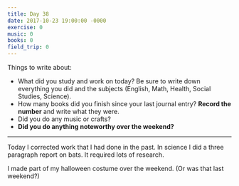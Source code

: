 ```yaml
---
title: Day 38
date: 2017-10-23 19:00:00 -0000
exercise: 0
music: 0
books: 0
field_trip: 0
---
```

Things to write about:

* What did you study and work on today? Be sure to write down everything you did and the subjects (English, Math, Health, Social Studies, Science).
* How many books did you finish since your last journal entry? **Record the number** and write what they were.
* Did you do any music or crafts?
* **Did you do anything noteworthy over the weekend?**

***

Today I corrected work that I had done in the past. In science I did a three paragraph report on bats. It required lots of research.

I made part of my halloween costume over the weekend. (Or was that last weekend?)
